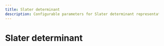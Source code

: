 ```yaml
---
title: Slater determinant
description: Configurable parameters for Slater determinant representation analysis
---
```


# Slater determinant


